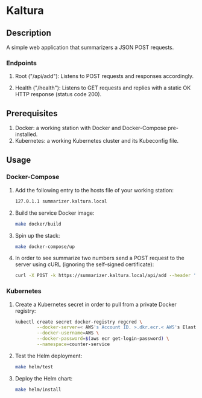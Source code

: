 # Kaltura

## Description

A simple web application that summarizers a JSON POST requests.

### Endpoints

1. Root ("/api/add"): Listens to POST requests and responses accordingly.

2. Health ("/health"): Listens to GET requests and replies with a static OK HTTP response (status code 200).

## Prerequisites

1. Docker: a working station with Docker and Docker-Compose pre-installed.
2. Kubernetes: a working Kubernetes cluster and its Kubeconfig file.

## Usage

### Docker-Compose

1. Add the following entry to the hosts file of your working station:

   ```txt
   127.0.1.1 summarizer.kaltura.local
   ```

2. Build the service Docker image:

   ```bash
   make docker/build
   ```

3. Spin up the stack:

   ```bash
   make docker-compose/up
   ```

4. In order to see summarize two numbers send a POST request to the server using cURL (ignoring the self-signed certificate):

   ```bash
   curl -X POST -k https://summarizer.kaltura.local/api/add --header 'Content-Type: application/json' --data '{"num1": < First integer >, "num2": < Second integer >}'
   ```

### Kubernetes

1. Create a Kubernetes secret in order to pull from a private Docker registry:

   ```bash
   kubectl create secret docker-registry regcred \
           --docker-server=< AWS's Account ID. >.dkr.ecr.< AWS's Elastic Container Registry region. >.amazonaws.com \
           --docker-username=AWS \
           --docker-password=$(aws ecr get-login-password) \
           --namespace=counter-service
   ```

2. Test the Helm deployment:

   ```bash
   make helm/test
   ```

3. Deploy the Helm chart:
   ```bash
   make helm/install
   ```
